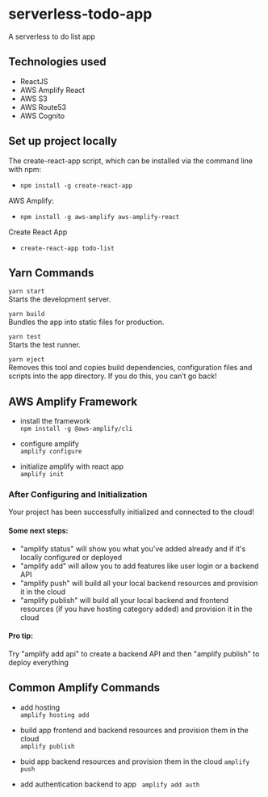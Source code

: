 # serverless-todo-app
A serverless to do list app


## Technologies used
- ReactJS
- AWS Amplify React
- AWS S3
- AWS Route53
- AWS Cognito 




## Set up project locally
The create-react-app script, which can be installed via the command line with npm:
  - `npm install -g create-react-app`

  AWS Amplify:
  - `npm install -g aws-amplify aws-amplify-react`

Create React App
- `create-react-app todo-list`


## Yarn Commands

`yarn start` \
Starts the development server.

`yarn build` \
Bundles the app into static files for production.

`yarn test` \
Starts the test runner.

`yarn eject` \
    Removes this tool and copies build dependencies, configuration files
    and scripts into the app directory. If you do this, you can’t go back!



## AWS Amplify Framework

- install the framework \
`npm install -g @aws-amplify/cli`

- configure amplify \
`amplify configure`

- initialize amplify with react app \
`amplify init`

### After Configuring and Initialization

Your project has been successfully initialized and connected to the cloud!

#### Some next steps:
- "amplify status" will show you what you've added already and if it's locally configured or deployed
- "amplify <category> add" will allow you to add features like user login or a backend API
- "amplify push" will build all your local backend resources and provision it in the cloud
- "amplify publish" will build all your local backend and frontend resources (if you have hosting category added) and provision it in the cloud

#### Pro tip:
Try "amplify add api" to create a backend API and then "amplify publish" to deploy everything


## Common Amplify Commands

- add hosting \
`amplify hosting add`

- build app frontend and backend resources and provision them in the cloud \
`amplify publish`

- buid app backend resources and provision them in the cloud
`amplify push`

- add authentication backend to app
` amplify add auth`
